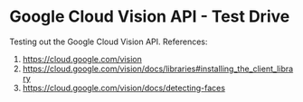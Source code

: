 # Google Cloud Vision API - Test Drive

Testing out the Google Cloud Vision API.
References:
1. https://cloud.google.com/vision
2. https://cloud.google.com/vision/docs/libraries#installing_the_client_library
3. https://cloud.google.com/vision/docs/detecting-faces

